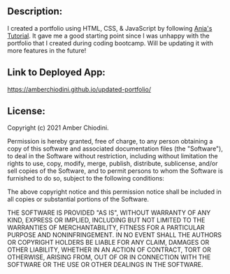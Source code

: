 ## Description: 
I created a portfolio using HTML, CSS, & JavaScript by following [Ania's Tutorial](https://github.com/kubowania/responsive-portfolio). It gave me a good starting point since I was unhappy with the portfolio that I created during coding bootcamp. Will be updating it with more features in the future!

## Link to Deployed App:
https://amberchiodini.github.io/updated-portfolio/

## License:
Copyright (c) 2021 Amber Chiodini.

Permission is hereby granted, free of charge, to any person obtaining a copy
of this software and associated documentation files (the "Software"), to deal
in the Software without restriction, including without limitation the rights
to use, copy, modify, merge, publish, distribute, sublicense, and/or sell
copies of the Software, and to permit persons to whom the Software is
furnished to do so, subject to the following conditions:

The above copyright notice and this permission notice shall be included in all
copies or substantial portions of the Software.

THE SOFTWARE IS PROVIDED "AS IS", WITHOUT WARRANTY OF ANY KIND, EXPRESS OR
IMPLIED, INCLUDING BUT NOT LIMITED TO THE WARRANTIES OF MERCHANTABILITY,
FITNESS FOR A PARTICULAR PURPOSE AND NONINFRINGEMENT. IN NO EVENT SHALL THE
AUTHORS OR COPYRIGHT HOLDERS BE LIABLE FOR ANY CLAIM, DAMAGES OR OTHER
LIABILITY, WHETHER IN AN ACTION OF CONTRACT, TORT OR OTHERWISE, ARISING FROM,
OUT OF OR IN CONNECTION WITH THE SOFTWARE OR THE USE OR OTHER DEALINGS IN THE
SOFTWARE.